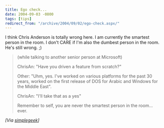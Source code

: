 ```yaml
---
title: Ego check...
date: 2004-09-03 -0800
tags: [tips]
redirect_from: "/archive/2004/09/02/ego-check.aspx/"
---
```


I think Chris Anderson is totally wrong here. I am currently the
smartest person in the room. I don't CARE if I'm also the dumbest person
in the room. He's still wrong. ;)

> (while talking to another senior person at Microsoft)
>
> ChrisAn: "Have you driven a feature from scratch?"
>
> Other: "Uhm, yes. I've worked on various platforms for the past 30
> years, worked on the first release of DOS for Arabic and Windows for
> the Middle East".
>
> ChrisAn: "I'll take that as a yes"
>
> Remember to self, you are never the smartest person in the room...
> ever.

*[Via [simplegeek](http://www.simplegeek.com/permalink.aspx/b966664f-7a74-49ab-870f-d8542d34c7a2)]*

